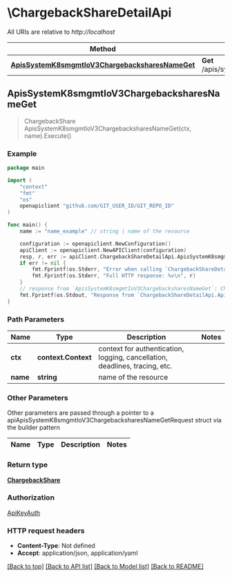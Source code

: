 # \ChargebackShareDetailApi

All URIs are relative to *http://localhost*

Method | HTTP request | Description
------------- | ------------- | -------------
[**ApisSystemK8smgmtIoV3ChargebacksharesNameGet**](ChargebackShareDetailApi.md#ApisSystemK8smgmtIoV3ChargebacksharesNameGet) | **Get** /apis/system.k8smgmt.io/v3/chargebackshares/{name} | 



## ApisSystemK8smgmtIoV3ChargebacksharesNameGet

> ChargebackShare ApisSystemK8smgmtIoV3ChargebacksharesNameGet(ctx, name).Execute()





### Example

```go
package main

import (
    "context"
    "fmt"
    "os"
    openapiclient "github.com/GIT_USER_ID/GIT_REPO_ID"
)

func main() {
    name := "name_example" // string | name of the resource

    configuration := openapiclient.NewConfiguration()
    apiClient := openapiclient.NewAPIClient(configuration)
    resp, r, err := apiClient.ChargebackShareDetailApi.ApisSystemK8smgmtIoV3ChargebacksharesNameGet(context.Background(), name).Execute()
    if err != nil {
        fmt.Fprintf(os.Stderr, "Error when calling `ChargebackShareDetailApi.ApisSystemK8smgmtIoV3ChargebacksharesNameGet``: %v\n", err)
        fmt.Fprintf(os.Stderr, "Full HTTP response: %v\n", r)
    }
    // response from `ApisSystemK8smgmtIoV3ChargebacksharesNameGet`: ChargebackShare
    fmt.Fprintf(os.Stdout, "Response from `ChargebackShareDetailApi.ApisSystemK8smgmtIoV3ChargebacksharesNameGet`: %v\n", resp)
}
```

### Path Parameters


Name | Type | Description  | Notes
------------- | ------------- | ------------- | -------------
**ctx** | **context.Context** | context for authentication, logging, cancellation, deadlines, tracing, etc.
**name** | **string** | name of the resource | 

### Other Parameters

Other parameters are passed through a pointer to a apiApisSystemK8smgmtIoV3ChargebacksharesNameGetRequest struct via the builder pattern


Name | Type | Description  | Notes
------------- | ------------- | ------------- | -------------


### Return type

[**ChargebackShare**](ChargebackShare.md)

### Authorization

[ApiKeyAuth](../README.md#ApiKeyAuth)

### HTTP request headers

- **Content-Type**: Not defined
- **Accept**: application/json, application/yaml

[[Back to top]](#) [[Back to API list]](../README.md#documentation-for-api-endpoints)
[[Back to Model list]](../README.md#documentation-for-models)
[[Back to README]](../README.md)

